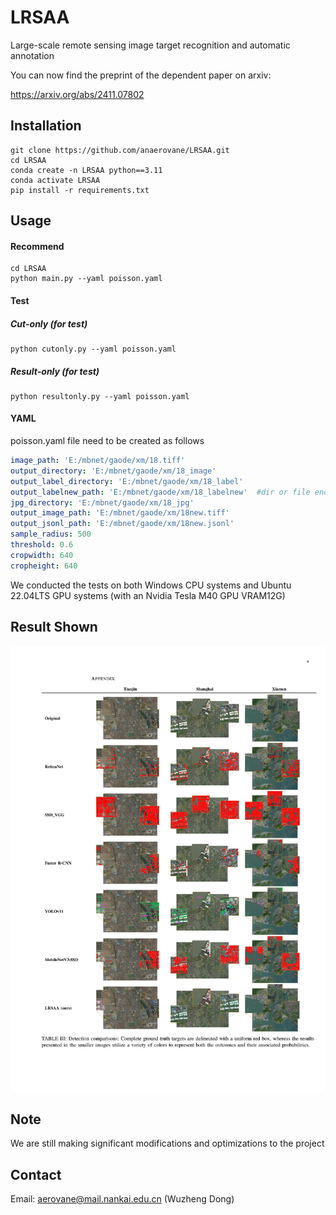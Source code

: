 # LRSAA
Large-scale remote sensing image target recognition and automatic annotation

You can now find the preprint of the dependent paper on arxiv: 

https://arxiv.org/abs/2411.07802



## Installation

```
git clone https://github.com/anaerovane/LRSAA.git
cd LRSAA
conda create -n LRSAA python==3.11
conda activate LRSAA
pip install -r requirements.txt
```



## Usage

#### Recommend

```
cd LRSAA
python main.py --yaml poisson.yaml
```

#### Test

##### Cut-only (for test)

```
python cutonly.py --yaml poisson.yaml
```

##### Result-only (for test)

```
python resultonly.py --yaml poisson.yaml
```

#### YAML

poisson.yaml file need to be created as follows

```yaml
image_path: 'E:/mbnet/gaode/xm/18.tiff'
output_directory: 'E:/mbnet/gaode/xm/18_image'
output_label_directory: 'E:/mbnet/gaode/xm/18_label'
output_labelnew_path: 'E:/mbnet/gaode/xm/18_labelnew'  #dir or file ending with .txt are both ok
jpg_directory: 'E:/mbnet/gaode/xm/18_jpg'
output_image_path: 'E:/mbnet/gaode/xm/18new.tiff'
output_jsonl_path: 'E:/mbnet/gaode/xm/18new.jsonl'
sample_radius: 500
threshold: 0.6
cropwidth: 640
cropheight: 640

```

We conducted the tests on both Windows CPU systems and Ubuntu 22.04LTS GPU systems (with an Nvidia Tesla M40 GPU VRAM12G)



## Result Shown

![6](./6.jpg)

## Note

We are still making significant modifications and optimizations to the project



## Contact

Email: aerovane@mail.nankai.edu.cn (Wuzheng Dong)

